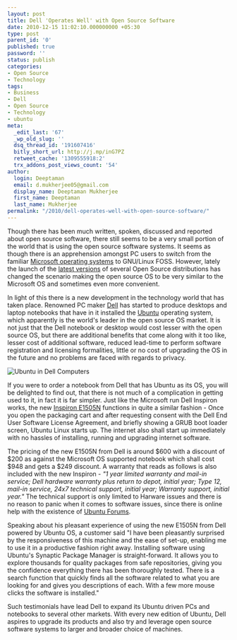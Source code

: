 ```yaml
---
layout: post
title: Dell 'Operates Well' with Open Source Software
date: 2010-12-15 11:02:10.000000000 +05:30
type: post
parent_id: '0'
published: true
password: ''
status: publish
categories:
- Open Source
- Technology
tags:
- Business
- Dell
- Open Source
- Technology
- ubuntu
meta:
  _edit_last: '67'
  _wp_old_slug: ''
  dsq_thread_id: '191607416'
  bitly_short_url: http://j.mp/inG7PZ
  retweet_cache: '1309555918:2'
  trx_addons_post_views_count: '54'
author:
  login: Deeptaman
  email: d.mukherjee05@gmail.com
  display_name: Deeptaman Mukherjee
  first_name: Deeptaman
  last_name: Mukherjee
permalink: "/2010/dell-operates-well-with-open-source-software/"
---
```

<p>Though there has been much written, spoken, discussed and reported about open source software, there still seems to be a very small portion of the world that is using the open source software systems. It seems as though there is an apprehension amongst PC users to switch from the familiar <a href="http://www.microsoft.com/windows/">Microsoft operating systems</a> to GNU/Linux FOSS. However, lately the launch of the <a href="http://brajeshwar.wpengine.com/2010/linux-mint-10/">latest versions</a> of several Open Source distributions has changed the scenario making the open source OS to be very similar to the Microsoft OS and sometimes even more convenient. </p>
<p>In light of this there is a new development in the technology world that has taken place. Renowned PC maker <a href="http://dell.com/">Dell</a> has started to produce desktops and laptop notebooks that have in it installed the <a href="http://www.ubuntu.com/">Ubuntu</a> operating system, which apparently is the world's leader in the open source OS market. It is not just that the Dell notebook or desktop would cost lesser with the open source OS, but there are additional benefits that come along with it too like, lesser cost of additional software, reduced lead-time to perform software registration and licensing formalities, little or no cost of upgrading the OS in the future and no problems are faced with regards to privacy.</p>
<p><!--more--></p>
<p><img src="/static/2010/12/dell-ubuntu.jpg" alt="Ubuntu in Dell Computers" class="alignright" /></p>
<p>If you were to order a notebook from Dell that has Ubuntu as its OS, you will be delighted to find out, that there is not much of a complication in getting used to it, in fact it is far simpler. Just like the Microsoft run Dell Inspiron works, the new <a href="http://www.notebookreview.com/default.asp?newsID=3722">Inspiron E1505N</a> functions in quite a similar fashion - Once you open the packaging cart and after requesting consent with the Dell End User Software License Agreement, and briefly showing a GRUB boot loader screen, Ubuntu Linux starts up. The internet also shall start up immediately with no hassles of installing, running and upgrading internet software. </p>
<p>The pricing of the new E1505N from Dell is around $600 with a discount of $200 as against the Microsoft OS supported notebook which shall cost $948 and gets a $249 discount. A warranty that reads as follows is also included with the new Inspiron - <em>"1 year limited warranty and mail-in service; Dell hardware warranty plus return to depot, initial year; Type 12, mail-in service, 24x7 technical support, initial year; Warranty support, initial year."</em> The technical support is only limited to Harware issues and there is no reason to panic when it comes to software issues, since there is online help with the existence of <a href="http://ubuntuforums.org/">Ubuntu Forums</a>. </p>
<p>Speaking about his pleasant experience of using the new E1505N from Dell powered by Ubuntu OS, a customer said "I have been pleasantly surprised by the responsiveness of this machine and the ease of set-up, enabling me to use it in a productive fashion right away. Installing software using Ubuntu's Synaptic Package Manager is straight-forward. It allows you to explore thousands for quality packages from safe repositories, giving you the confidence everything there has been thoroughly tested. There is a search function that quickly finds all the software related to what you are looking for and gives you descriptions of each. With a few more mouse clicks the software is installed."</p>
<p>Such testimonials have lead Dell to expand its Ubuntu driven PCs and notebooks to several other markets. With every new edition of Ubuntu, Dell aspires to upgrade its products and also try and leverage open source software systems to larger and broader choice of machines.</p>
